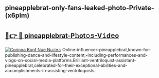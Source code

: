 ## pineapplebrat-only-fans​-leaked-photo​-Private-(x6plm)


# <h2><a href="https://mediaupload.pro?title=pineapplebrat&ref=git">🔗👉 🔴 pineapplebrat-P𝚑ot𝚘𝚜-V𝚒d𝚎o</a></h2>

[![Corinna Kopf Nue Nu𝚍e𝚜](https://i.imgur.com/0qMVB7G.gif)](https://mediaupload.pro?title=pineapplebrat&ref=git)
Online-influencer-pineapplebrat,known-for-publishing-dance-and-lifestyle-content,-including-performances-and-vlogs-on-social-media-platforms.Brilliant-ventriloquist-assistant-pineapplebrat,celebrated-for-their-exceptional-abilities-and-accomplishments-in-assisting-ventriloquists.  